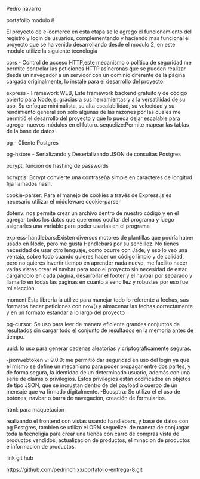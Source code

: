 Pedro navarro

portafolio modulo 8



El proyecto de e-comerce en esta etapa se le agrego el funcionamiento del registro y login de usuarios, complementando y haciendo mas funcional el proyecto que se ha venido desarrollando desde el modulo 2, 
en este modulo  utilize la siguiente tecnologia 

cors - Control de acceso HTTP,este mecanismo o política de seguridad me permite controlar las peticiones HTTP asíncronas que se pueden realizar desde un navegador a un servidor con un dominio diferente de la página cargada originalmente, lo instale para el desarrollo del proyecto.

express - Framework WEB, Este framework backend gratuito y de código abierto para Node.js. gracias a sus herramientas y a la versatilidad de su uso, Su enfoque minimalista, su alta escalabilidad, su velocidad y su rendimiento general son sólo algunas de las razones por las cuales me permitió el desarrollo del proyecto y que lo pueda dejar escalable para agregar nuevos módulos en el futuro.
sequelize:Permite mapear las tablas de la base de datos

pg - Cliente Postgres

pg-hstore - Serializando y Deserializando JSON de consultas Postgres

bcrypt: función de hashing de passwords 

bcryptjs: Bcrypt convierte una contraseña simple en caracteres de longitud fija llamados hash.

cookie-parser: Para el manejo de cookies a través de Express.js es necesario utilizar el middleware cookie-parser

dotenv: nos permite crear un archivo dentro de nuestro código y en el agregar todos los datos que queremos ocultar del programa y luego asignarles una variable para poder usarlas en el programa

express-handlebars:Existen diversos motores de plantillas que podría haber usado en Node, pero me gusta Handlebars por su sencillez. No tienes necesidad de usar otro lenguaje, como ocurre con Jade, y eso lo veo una ventaja, sobre todo cuando quieres hacer un código limpio y de calidad, pero no quieres invertir tiempo en aprender nada nuevo, me facilito hacer varias vistas crear el navbar para todo el proyecto sin necesidad de estar cargándolo en cada página, desarrollar el footer y el navbar por separado y llamarlo en todas las paginas en cuanto a sencillez y robustes por eso fue mi elección.

moment:Esta librería la utilize para manejar todo lo referente a fechas, sus formatos hacer peticiones con now() y  almacenar las fechas correctamente y en un formato estandar a lo largo del proyecto 

pg-cursor: Se uso para leer de manera eficiente grandes conjuntos de resultados sin cargar todo el conjunto de resultados en la memoria antes de tiempo.

uuid:  lo uso para generar cadenas aleatorias y criptográficamente seguras.

   -jsonwebtoken v: 9.0.0: me permitió dar seguridad en uso del login ya que el mismo se define un mecanismo para poder propagar entre dos partes, y de forma segura, la identidad de un determinado usuario, además con una serie de claims o privilegios. Estos privilegios están codificados en objetos de tipo JSON, que se incrustan dentro de del payload o cuerpo de un mensaje que va firmado digitalmente.
-Boosptra: Se utilizo el el uso de botones, navbar o barra de navegación, creación de formularios.

html: para maquetacion

realizando el frontend con vistas usando handlebars, y base de datos con pg Postgres, tambien se utilizo el ORM sequelize. de manera de conjuagar toda la tecnoligia para crear una tienda con carro de compras vista de productos vendidos, actualizacion de productos, eliminacion de productos e informacion de productos.

link git hub

https://github.com/pedrinchixx/portafolio-entrega-8.git






